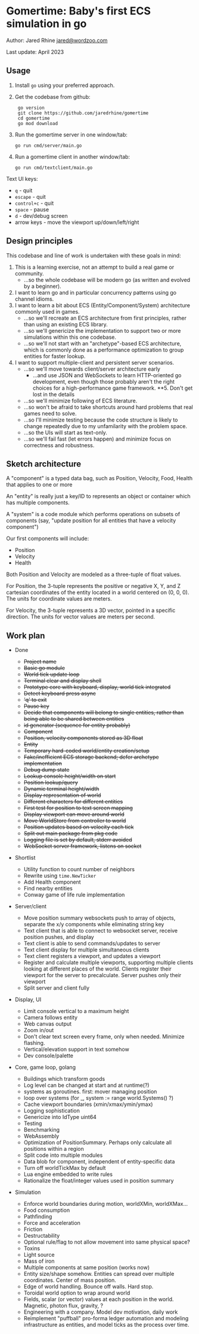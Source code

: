 # Gomertime: Baby's first ECS simulation in go

Author: Jared Rhine <jared@wordzoo.com>

Last update: April 2023

## Usage

1. Install `go` using your preferred approach.

1. Get the codebase from github:

   ```shell
    go version
    git clone https://github.com/jaredrhine/gomertime
    cd gomertime
    go mod download
   ```

1. Run the gomertime server in one window/tab:

   ```shell
   go run cmd/server/main.go
   ```

1. Run a gomertime client in another window/tab:

   ```shell
   go run cmd/textclient/main.go
   ```

Text UI keys:

- `q` - quit
- `escape` - quit
- `control+c` - quit
- `space` - pause
- `d` - dev/debug screen
- arrow keys - move the viewport up/down/left/right

## Design principles

This codebase and line of work is undertaken with these goals in mind:

1. This is a learning exercise, not an attempt to build a real game or community.
   - ...so the whole codebase will be modern go (as written and evolved by a beginner).
2. I want to learn go and in particular concurrency patterns using go channel idioms.
3. I want to learn a bit about ECS (Entity/Component/System) architecture commonly used in games.
   - ...so we'll recreate an ECS architecture from first principles, rather than using an existing ECS library.
   - ...so we'll genericize the implementation to support two or more simulations within this one codebase.
   - ...so we'll not start with an "archetype"-based ECS architecture, which is commonly done as a performance optimization to group entities for faster lookup.
4. I want to support multiple-client and persistent server scenarios.
   - ...so we'll move towards client/server architecture early
     - ...and use JSON and WebSockets to learn HTTP-oriented go development, even though those probably aren't the right choices for a high-performance game framework.
**5. Don't get lost in the details
   - ...so we'll minimize following of ECS literature.
   - ...so won't be afraid to take shortcuts around hard problems that real games need to solve.
   - ...so I'll minimize testing because the code structure is likely to change repeatedly due to my unfamilarity with the problem space.
   - ...so the UIs will start as text-only.
   - ...so we'll fail fast (let errors happen) and minimize focus on correctness and robustness.

## Sketch architecture

A "component" is a typed data bag, such as Position, Velocity, Food, Health that applies to one or more

An "entity" is really just a key/ID to represents an object or container which has multiple components.

A "system" is a code module which performs operations on subsets of components (say, "update position for all entities that have a velocity component")

Our first components will include:

- Position
- Velocity
- Health

Both Position and Velocity are modeled as a three-tuple of float values.

For Position, the 3-tuple represents the positive or negative X, Y, and Z cartesian coordinates of the entity located in a world centered on (0, 0, 0). The units for coordinate values are meters.

For Velocity, the 3-tuple represents a 3D vector, pointed in a specific direction. The units for vector values are meters per second.

## Work plan

- Done
  - ~~Project name~~
  - ~~Basic go module~~
  - ~~World tick update loop~~
  - ~~Terminal clear and display shell~~
  - ~~Prototype core with keyboard, display, world tick integrated~~
  - ~~Detect keyboard press async~~
  - ~~'q' to exit~~
  - ~~Pause key~~
  - ~~Decide that components will belong to single entities, rather than being able to be shared between entities~~
  - ~~id generator (sequence for entity probably)~~
  - ~~Component~~
  - ~~Position, velocity components stored as 3D float~~
  - ~~Entity~~
  - ~~Temporary hard-coded world/entity creation/setup~~
  - ~~Fake/inefficient ECS storage backend; defer archetype implementation~~
  - ~~Debug dump state~~
  - ~~Lookup console height/width on start~~
  - ~~Position lookup/query~~
  - ~~Dynamic terminal height/width~~
  - ~~Display representation of world~~
  - ~~Different characters for different entities~~
  - ~~First test for position to text screen mapping~~
  - ~~Display viewport can move around world~~
  - ~~Move WorldStore from controller to world~~
  - ~~Position updates based on velocity each tick~~
  - ~~Split out main package from pkg code~~
  - ~~Logging file is set by default, stderr avoided~~
  - ~~WebSocket server framework, listens on socket~~

- Shortlist
  - Utility function to count number of neighbors
  - Rewrite using `time.NewTicker`
  - Add Health component
  - Find nearby entities
  - Conway game of life rule implementation

- Server/client
  - Move position summary websockets push to array of objects, separate the x/y components while eliminating string key
  - Text client that is able to connect to websocket server, receive position pushes, and display
  - Text client is able to send commands/updates to server
  - Text client display for multiple simultaneous clients
  - Text client registers a viewport, and updates a viewport
  - Register and calculate multiple viewports, supporting multiple clients looking at different places of the world. Clients register their viewport for the server to precalculate. Server pushes only their viewport
  - Split server and client fully

- Display, UI
  - Limit console vertical to a maximum height
  - Camera follows entity
  - Web canvas output
  - Zoom in/out
  - Don't clear text screen every frame, only when needed. Minimize flashing.
  - Vertical/elevation support in text somehow
  - Dev console/palette

- Core, game loop, golang
  - Buildings which transform goods
  - Log level can be changed at start and at runtime(?)
  - systems as goroutines. first: mover managing position
  - loop over systems (for _, system := range world.Systems() ?)
  - Cache viewport boundaries (xmin/xmax/ymin/ymax)
  - Logging sophistication
  - Genericize into IdType uint64
  - Testing
  - Benchmarking
  - WebAssembly
  - Optimization of PositionSummary. Perhaps only calculate all positions within a region
  - Split code into multiple modules
  - Data blob for component, independent of entity-specific data
  - Turn off worldTickMax by default
  - Lua engine embedded to write rules
  - Rationalize the float/integer values used in position summary

- Simulation
  - Enforce world boundaries during motion, worldXMin, worldXMax...
  - Food consumption
  - Pathfinding
  - Force and acceleration
  - Friction
  - Destructability
  - Optional rule/flag to not allow movement into same physical space?
  - Toxins
  - Light source
  - Mass of iron
  - Multiple components at same position (works now)
  - Entity size/shape somehow. Entities can spread over multiple coordinates. Center of mass position.
  - Edge of world handling. Bounce off walls. Hard stop.
  - Toroidal world option to wrap around world
  - Fields, scalar (or vector) values at each position in the world. Magnetic, photon flux, gravity, ?
  - Engineering with a company. Model dev motivation, daily work
  - Reimplement "puffball" pro-forma ledger automation and modeling infrastructure as entities, and model ticks as the process over time.
